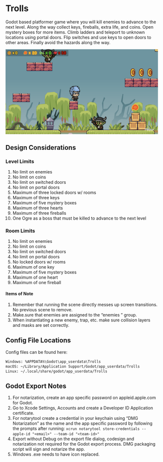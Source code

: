 # Trolls
Godot based platformer game where you will kill enemies to advance to the next level. Along the way collect keys, fireballs, extra life, and coins. Open mystery boxes for more items. Climb ladders and teleport to unknown locations using portal doors. Flip switches and use keys to open doors to other areas. Finally avoid the hazards along the way.

![Level 1 Screenhot](/screenshot.png)

## Design Considerations
### Level Limits

1. No limit on enemies
2. No limit on coins
3. No limit on switched doors
4. No limit on portal doors
5. Maximum of three locked doors w/ rooms
6. Maximum of three keys
7. Maximum of five mystery boxes
8. Maximum of three hearts
9. Maximum of three fireballs
10. One Ogre as a boss that must be killed to advance to the next level

### Room Limits
1. No limit on enemies
2. No limit on coins
3. No limit on switched doors
4. No limit on portal doors
5. No locked doors w/ rooms
6. Maximum of one key
7. Maximum of five mystery boxes
8. Maximum of one heart
9. Maximum of one fireball

#### Items of Note
1. Remember that running the scene directly messes up screen transitions. No previous scene to remove.
2. Make.sure that enemies are assigned to the “enemies ” group.
3. When instantiating a new enemy, trap, etc. make sure collision layers and masks are set correctly.
## Config File Locations

Config files can be found here:

	Windows: %APPDATA%\Godot\app_userdata\Trolls  
	macOS: ~/Library/Application Support/Godot/app_userdata/Trolls  
	Linux: ~/.local/share/godot/app_userdata/Trolls

## Godot Export Notes

1. For notarization, create an app specific password on appleid.apple.com for Godot.
2. Go to Xcode Settings, Accounts and create a Developer ID Application certificate.
3. For notarytool create a credential in your keychain using “DMG Notarization” as the name and the app specific password by following the prompts after running:
 	`xcrun notarytool store-credentials --apple-id "<email>" --team-id "<team-id>"`  
4. Export without Debug on the export file dialog, codesign and notarization not required for the Godot export process. DMG packaging script will sign and notarize the app.
5. Windows .exe needs to have icon replaced.
